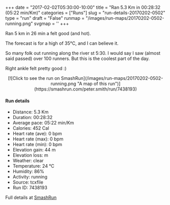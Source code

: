 +++
date = "2017-02-02T05:30:00-10:00"
title = "Ran 5.3 Km in 00:28:32 (05:22 min/Km)"
categories = ["Runs"]
slug = "run-details-20170202-0502"
type = "run"
draft = "False"
runmap = "/images/run-maps/20170202-0502-running.png"
svgmap = '<polyline points="22 5, 14 8, 4 11, 2 12, 1 12, 0 11, 1 11, 3 12, 6 14, 7 16, 10 17, 11 18, 20 30, 21 31, 21 33, 24 39, 27 42, 29 45, 33 50, 35 54, 38 56, 38 58, 40 60, 44 64, 47 67, 48 70, 49 76, 52 79, 53 83, 54 83, 58 85, 60 88, 57 91, 57 93, 59 94, 60 95, 74 92, 88 93, 90 92, 91 92, 94 92, 98 90, 100 89, 96 91, 93 92, 93 93, 87 93, 84 93, 74 92, 64 94, 62 95, 58 93, 57 91, 58 88, 58 86, 57 85, 57 85, 54 84, 53 82, 52 79, 52 77, 49 73, 46 66, 41 61, 38 56, 35 54, 32 48, 23 36, 21 34, 21 32, 12 19, 9 16, 5 14, 4 12, 2 11, 1 11, 4 11">'
+++

Ran 5 km in 26 min a felt good (and hot). 

The forecast is for a high of 35°C, and I can believe it. 

So many folk out running along the river st 5:30. I would say I saw (almost said passed) over 100 runners. But this is the coolest part of the day. 

Right ankle felt pretty good :)

<!--more-->

<center>
[![Click to see the run on SmashRun](/images/run-maps/20170202-0502-running.png "A map of this run")](https://smashrun.com/peter.smith/run/7438193)
</center>

#### Run details

* Distance: 5.3 Km
* Duration: 00:28:32
* Average pace: 05:22 min/Km
* Calories: 452 Cal
* Heart rate (ave): 0 bpm
* Heart rate (max): 0 bpm
* Heart rate (min): 0 bpm
* Elevation gain: 44 m
* Elevation loss:  m
* Weather: clear
* Temperature: 24 &deg;C
* Humidity: 86%
* Activity: running
* Source: tcxfile
* Run ID: 7438193

Full details at [SmashRun](https://smashrun.com/peter.smith/run/7438193)